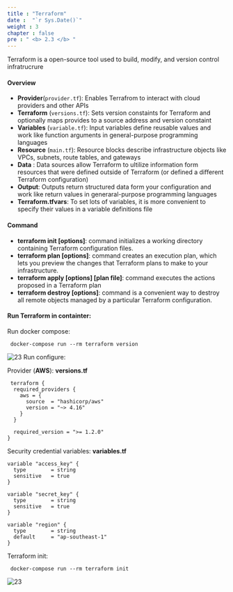 ```yaml
---
title : "Terraform"
date :  "`r Sys.Date()`" 
weight : 3
chapter : false
pre : " <b> 2.3 </b> "
---
```


Terraform is a open-source tool used to build, modify, and version control infratrucrure
#### Overview
- **Provider**(`provider.tf`):
        Enables Terrafrom to interact with cloud providers and other APIs
- **Terraform** (`versions.tf`):
        Sets version constaints for Terraform and optionally maps provides to a source address and version constaint
- **Variables** (`variable.tf`):
        Input variables define reusable values and work like function arguments in general-purpose programming languages
- **Resource** (`main.tf`):
         Resource blocks describe infrastructure objects like VPCs, subnets, route tables, and gateways
- **Data** :
         Data sources allow Terraform to ultilize information form resources that were defined outside of Terraform (or defined a different Terraform configuration)
- **Output**:
         Outputs return structured data form your configuration and work like return values in generaral-purpose programming languages 
- **Terraform.tfvars**:
        To set lots of variables, it is more convenient to specify their values in a variable definitions file      
#### Command
- **terraform init [options]**: command initializes a working directory containing Terraform configuration files.
- **terraform plan [options]**: command creates an execution plan, which lets you preview the changes that Terraform plans to make to your infrastructure.
- **terraform apply [options] [plan file]**: command executes the actions proposed in a Terraform plan
- **terraform destroy [options]**: command is a convenient way to destroy all remote objects managed by a particular Terraform configuration.

#### Run Terraform in containter:
Run docker compose: 
```dockercompose
 docker-compose run --rm terraform version
```
![23](/thedevops/images/2-prepair/2.3-terraform/1.png)
Run configure:

Provider (**AWS**):   **versions.tf**
```dockercompose
 terraform {
  required_providers {
    aws = {
      source  = "hashicorp/aws"
      version = "~> 4.16"
    }
  }

  required_version = ">= 1.2.0"
}
```
Security credential variables:  **variables.tf**

```dockercompose
variable "access_key" {
  type        = string
  sensitive   = true
}

variable "secret_key" {
  type        = string
  sensitive   = true
}

variable "region" {
  type        = string
  default     = "ap-southeast-1"
}
```


Terraform init:
```dockercompose
 docker-compose run --rm terraform init
```
![23](/thedevops/images/2-prepair/2.3-terraform/2.png)